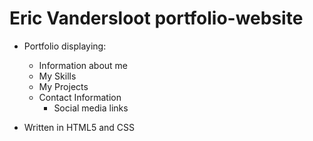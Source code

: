 # Eric Vandersloot portfolio-website
* Portfolio displaying:
  * Information about me
  * My Skills
  * My Projects
  * Contact Information
    * Social media links
    
* Written in HTML5 and CSS
